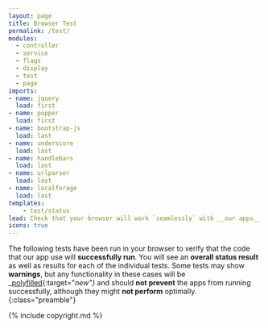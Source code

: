```yaml
---
layout: page
title: Browser Test
permalink: /test/
modules:
  - controller
  - service
  - flags
  - display
  - test
  - page
imports:
- name: jquery
  load: first
- name: popper
  load: first
- name: bootstrap-js
  load: last
- name: underscore
  load: last
- name: handlebars
  load: last
- name: urlparser
  load: last
- name: localforage
  load: last
templates:
    - test/status
lead: Check that your browser will work `seamlessly` with __our apps__. The tests below will highlight any issues, or give you the green light that everything is going to be __just fine__!
icons: true
---
```


The following tests have been run in your browser to verify that the code that our app use will __successfully run__. You will see an __overall status result__ as well as results for each of the individual tests. Some tests may show __warnings__, but any functionality in these cases will be _[polyfilled](https://remysharp.com/2010/10/08/what-is-a-polyfill){:target="_new"}_ and should __not prevent__ the apps from running successfully, although they might __not perform__ optimally.
{:class="preamble"}

{% include copyright.md %}